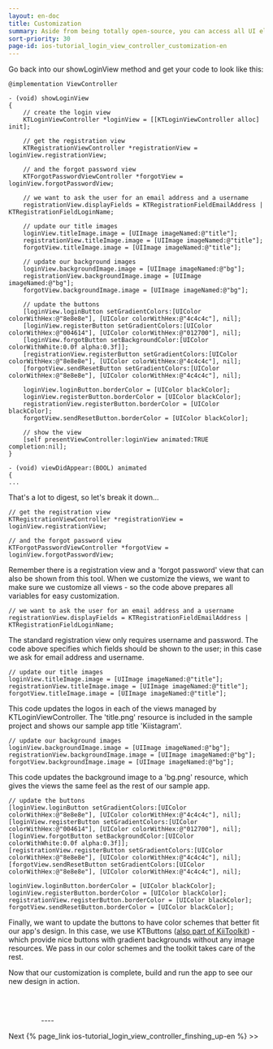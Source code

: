 ```yaml
---
layout: en-doc
title: Customization
summary: Aside from being totally open-source, you can access all UI elements via properties of the view controller classes for easy manipulation. Let's change the graphics and the colors to make these views look more like our app.
sort-priority: 30
page-id: ios-tutorial_login_view_controller_customization-en
---
```

Go back into our showLoginView method and get your code to look like this:

```objc
@implementation ViewController

- (void) showLoginView
{
    // create the login view
    KTLoginViewController *loginView = [[KTLoginViewController alloc] init];

    // get the registration view
    KTRegistrationViewController *registrationView = loginView.registrationView;

    // and the forgot password view
    KTForgotPasswordViewController *forgotView = loginView.forgotPasswordView;

    // we want to ask the user for an email address and a username
    registrationView.displayFields = KTRegistrationFieldEmailAddress | KTRegistrationFieldLoginName;

    // update our title images
    loginView.titleImage.image = [UIImage imageNamed:@"title"];
    registrationView.titleImage.image = [UIImage imageNamed:@"title"];
    forgotView.titleImage.image = [UIImage imageNamed:@"title"];

    // update our background images
    loginView.backgroundImage.image = [UIImage imageNamed:@"bg"];
    registrationView.backgroundImage.image = [UIImage imageNamed:@"bg"];
    forgotView.backgroundImage.image = [UIImage imageNamed:@"bg"];

    // update the buttons
    [loginView.loginButton setGradientColors:[UIColor colorWithHex:@"8e8e8e"], [UIColor colorWithHex:@"4c4c4c"], nil];
    [loginView.registerButton setGradientColors:[UIColor colorWithHex:@"004614"], [UIColor colorWithHex:@"012700"], nil];
    [loginView.forgotButton setBackgroundColor:[UIColor colorWithWhite:0.0f alpha:0.3f]];
    [registrationView.registerButton setGradientColors:[UIColor colorWithHex:@"8e8e8e"], [UIColor colorWithHex:@"4c4c4c"], nil];
    [forgotView.sendResetButton setGradientColors:[UIColor colorWithHex:@"8e8e8e"], [UIColor colorWithHex:@"4c4c4c"], nil];

    loginView.loginButton.borderColor = [UIColor blackColor];
    loginView.registerButton.borderColor = [UIColor blackColor];
    registrationView.registerButton.borderColor = [UIColor blackColor];
    forgotView.sendResetButton.borderColor = [UIColor blackColor];

    // show the view
    [self presentViewController:loginView animated:TRUE completion:nil];
}

- (void) viewDidAppear:(BOOL) animated
{
...
```

That's a lot to digest, so let's break it down...

```objc
// get the registration view
KTRegistrationViewController *registrationView = loginView.registrationView;

// and the forgot password view
KTForgotPasswordViewController *forgotView = loginView.forgotPasswordView;
```

Remember there is a registration view and a 'forgot password' view that can
also be shown from this tool. When we customize the views, we want to make sure
we customize all views - so the code above prepares all variables for easy
customization.

```objc
// we want to ask the user for an email address and a username
registrationView.displayFields = KTRegistrationFieldEmailAddress | KTRegistrationFieldLoginName;
```

The standard registration view only requires username and password. The code
above specifies which fields should be shown to the user; in this case we ask
for email address and username.

```objc
// update our title images
loginView.titleImage.image = [UIImage imageNamed:@"title"];
registrationView.titleImage.image = [UIImage imageNamed:@"title"];
forgotView.titleImage.image = [UIImage imageNamed:@"title"];
```

This code updates the logos in each of the views managed by
KTLoginViewController. The 'title.png' resource is included in the sample
project and shows our sample app title 'Kiistagram'.

```objc
// update our background images
loginView.backgroundImage.image = [UIImage imageNamed:@"bg"];
registrationView.backgroundImage.image = [UIImage imageNamed:@"bg"];
forgotView.backgroundImage.image = [UIImage imageNamed:@"bg"];
```

This code updates the background image to a 'bg.png' resource, which gives the
views the same feel as the rest of our sample app.

```objc
// update the buttons
[loginView.loginButton setGradientColors:[UIColor colorWithHex:@"8e8e8e"], [UIColor colorWithHex:@"4c4c4c"], nil];
[loginView.registerButton setGradientColors:[UIColor colorWithHex:@"004614"], [UIColor colorWithHex:@"012700"], nil];
[loginView.forgotButton setBackgroundColor:[UIColor colorWithWhite:0.0f alpha:0.3f]];
[registrationView.registerButton setGradientColors:[UIColor colorWithHex:@"8e8e8e"], [UIColor colorWithHex:@"4c4c4c"], nil];
[forgotView.sendResetButton setGradientColors:[UIColor colorWithHex:@"8e8e8e"], [UIColor colorWithHex:@"4c4c4c"], nil];

loginView.loginButton.borderColor = [UIColor blackColor];
loginView.registerButton.borderColor = [UIColor blackColor];
registrationView.registerButton.borderColor = [UIColor blackColor];
forgotView.sendResetButton.borderColor = [UIColor blackColor];
```

Finally, we want to update the buttons to have color schemes that better fit
our app's design. In this case, we use KTButtons ([also part of KiiToolkit](https://github.com/KiiPlatform/KiiToolkit-iOS/wiki/KTUI#wiki-ktbutton)) -
which provide nice buttons with gradient backgrounds without any image
resources. We pass in our color schemes and the toolkit takes care of the rest.

Now that our customization is complete, build and run the app to see our new
design in action.

<img src="01.png" alt="" style="border:0; margin:30px;" />
----

Next {% page_link ios-tutorial_login_view_controller_finshing_up-en %} &gt;&gt;
